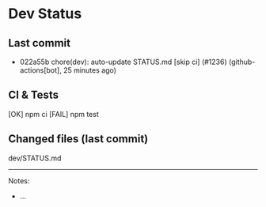 # Dev Status

## Last commit
- 022a55b chore(dev): auto-update STATUS.md [skip ci] (#1236) (github-actions[bot], 25 minutes ago)
## CI & Tests
[OK] npm ci
[FAIL] npm test

## Changed files (last commit)
dev/STATUS.md

---
Notes:
- ...
